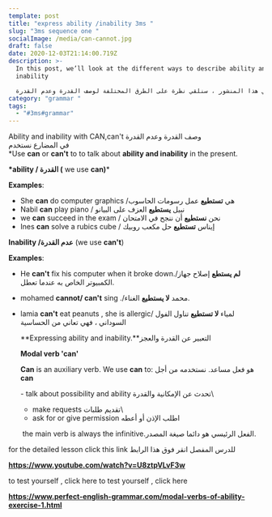 ```yaml
---
template: post
title: "express ability /inability 3ms "
slug: "3ms sequence one "
socialImage: /media/can-cannot.jpg
draft: false
date: 2020-12-03T21:14:00.719Z
description: >-
  In this post, we’ll look at the different ways to describe ability and
  inability 

  في هذا المنشور ، سنلقي نظرة على الطرق المختلفة لوصف القدرة وعدم القدرة
category: "grammar "
tags:
  - "#3ms#grammar"
---
```

Ability and inability  with CAN,can't وصف القدرة وعدم القدرة\
في المضارع نستخدم\
*Use **can** or **can't** to to talk about **ability and inability**  in the present. 

**\*ability / القدرة  (** we use **can)*** 

**Examples**: 

* She **can** do computer graphics /هي  **تستطيع**  عمل رسومات الحاسوب
* Nabil **can** play piano / نبيل **يستطيع** العزف على البيانو
* we **can** succeed in the exam / نحن **نستطيع**  أن ننجح في الامتحان
* Ines **can** solve a rubics cube /  إيناس **تستطيع** حل مكعب روبيك

**Inability /عدم القدرة**  (we use **can't**) 

**Examples**: 

* He **can't** fix his computer when it broke down./**لم يستطع**   إصلاح جهاز الكمبيوتر الخاص به عندما تعطل.
* mohamed **cannot/ can't** sing ./محمد **لا يستطيع**  الغناء.
* lamia **can't** eat peanuts , she is allergic/ لمياء **لا تستطيع** تناول الفول السوداني ، فهي تعاني من الحساسية

  **Expressing ability and inability.**التعبير عن القدرة والعجز

  **Modal verb 'can'**

  **Can** is an auxiliary verb. We use **can** to:  هو فعل مساعد. نستخدمه من أجل **can**

  \- talk about possibility and ability تحدث عن الإمكانية والقدرة\

  * make requests تقديم طلبات\
  * ask for or give permission اطلب الإذن أو أعطه

   the main verb is always the infinitive.الفعل الرئيسي هو دائما صيغة المصدر.

 for the detailed lesson click this link للدرس المفصل انقر فوق هذا الرابط

**https://www.youtube.com/watch?v=U8ztpVLvF3w**

to test yourself , click here to test yourself , click here 

**https://www.perfect-english-grammar.com/modal-verbs-of-ability-exercise-1.html**
